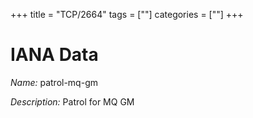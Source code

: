 +++
title = "TCP/2664"
tags = [""]
categories = [""]
+++

# IANA Data

_Name:_ patrol-mq-gm

_Description:_ Patrol for MQ GM

